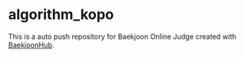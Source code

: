 # algorithm_kopo
This is a auto push repository for Baekjoon Online Judge created with [BaekjoonHub](https://github.com/BaekjoonHub/BaekjoonHub).
